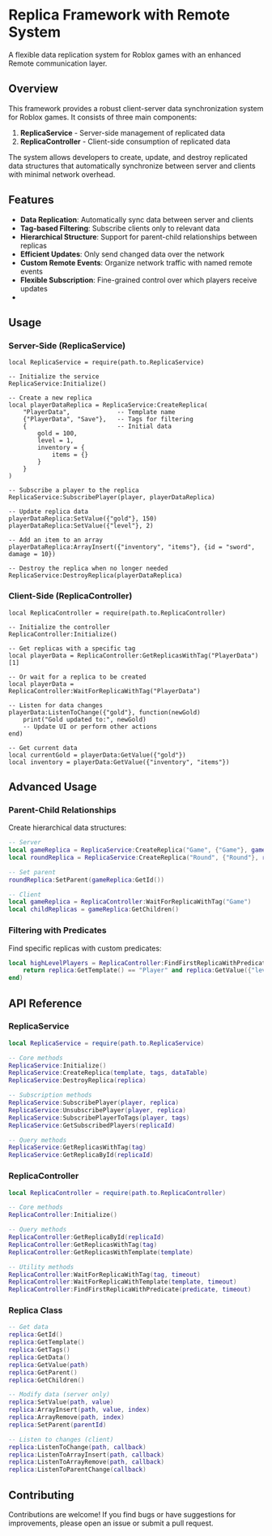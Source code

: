 # Replica Framework with Remote System
A flexible data replication system for Roblox games with an enhanced Remote communication layer.

## Overview
This framework provides a robust client-server data synchronization system for Roblox games. It consists of three main components:

1. **ReplicaService** - Server-side management of replicated data
2. **ReplicaController** - Client-side consumption of replicated data

The system allows developers to create, update, and destroy replicated data structures that automatically synchronize between server and clients with minimal network overhead.

## Features
- **Data Replication**: Automatically sync data between server and clients
- **Tag-based Filtering**: Subscribe clients only to relevant data
- **Hierarchical Structure**: Support for parent-child relationships between replicas
- **Efficient Updates**: Only send changed data over the network
- **Custom Remote Events**: Organize network traffic with named remote events
- **Flexible Subscription**: Fine-grained control over which players receive updates
- 
## Usage
### Server-Side (ReplicaService)
```luau
local ReplicaService = require(path.to.ReplicaService)

-- Initialize the service
ReplicaService:Initialize()

-- Create a new replica
local playerDataReplica = ReplicaService:CreateReplica(
    "PlayerData",             -- Template name
    {"PlayerData", "Save"},   -- Tags for filtering
    {                         -- Initial data
        gold = 100,
        level = 1,
        inventory = {
            items = {}
        }
    }
)

-- Subscribe a player to the replica
ReplicaService:SubscribePlayer(player, playerDataReplica)

-- Update replica data
playerDataReplica:SetValue({"gold"}, 150)
playerDataReplica:SetValue({"level"}, 2)

-- Add an item to an array
playerDataReplica:ArrayInsert({"inventory", "items"}, {id = "sword", damage = 10})

-- Destroy the replica when no longer needed
ReplicaService:DestroyReplica(playerDataReplica)
```

### Client-Side (ReplicaController)
```luau
local ReplicaController = require(path.to.ReplicaController)

-- Initialize the controller
ReplicaController:Initialize()

-- Get replicas with a specific tag
local playerData = ReplicaController:GetReplicasWithTag("PlayerData")[1]

-- Or wait for a replica to be created
local playerData = ReplicaController:WaitForReplicaWithTag("PlayerData")

-- Listen for data changes
playerData:ListenToChange({"gold"}, function(newGold)
    print("Gold updated to:", newGold)
    -- Update UI or perform other actions
end)

-- Get current data
local currentGold = playerData:GetValue({"gold"})
local inventory = playerData:GetValue({"inventory", "items"})
```

## Advanced Usage
### Parent-Child Relationships
Create hierarchical data structures:

```lua
-- Server
local gameReplica = ReplicaService:CreateReplica("Game", {"Game"}, gameData)
local roundReplica = ReplicaService:CreateReplica("Round", {"Round"}, roundData)

-- Set parent
roundReplica:SetParent(gameReplica:GetId())

-- Client
local gameReplica = ReplicaController:WaitForReplicaWithTag("Game")
local childReplicas = gameReplica:GetChildren()
```

### Filtering with Predicates
Find specific replicas with custom predicates:

```lua
local highLevelPlayers = ReplicaController:FindFirstReplicaWithPredicate(function(replica)
    return replica:GetTemplate() == "Player" and replica:GetValue({"level"}) > 10
end)
```

## API Reference
### ReplicaService
```lua
local ReplicaService = require(path.to.ReplicaService)

-- Core methods
ReplicaService:Initialize()
ReplicaService:CreateReplica(template, tags, dataTable)
ReplicaService:DestroyReplica(replica)

-- Subscription methods
ReplicaService:SubscribePlayer(player, replica)
ReplicaService:UnsubscribePlayer(player, replica)
ReplicaService:SubscribePlayerToTags(player, tags)
ReplicaService:GetSubscribedPlayers(replicaId)

-- Query methods
ReplicaService:GetReplicasWithTag(tag)
ReplicaService:GetReplicaById(replicaId)
```

### ReplicaController
```lua
local ReplicaController = require(path.to.ReplicaController)

-- Core methods
ReplicaController:Initialize()

-- Query methods
ReplicaController:GetReplicaById(replicaId)
ReplicaController:GetReplicasWithTag(tag)
ReplicaController:GetReplicasWithTemplate(template)

-- Utility methods
ReplicaController:WaitForReplicaWithTag(tag, timeout)
ReplicaController:WaitForReplicaWithTemplate(template, timeout)
ReplicaController:FindFirstReplicaWithPredicate(predicate, timeout)
```

### Replica Class
```lua
-- Get data
replica:GetId()
replica:GetTemplate()
replica:GetTags()
replica:GetData()
replica:GetValue(path)
replica:GetParent()
replica:GetChildren()

-- Modify data (server only)
replica:SetValue(path, value)
replica:ArrayInsert(path, value, index)
replica:ArrayRemove(path, index)
replica:SetParent(parentId)

-- Listen to changes (client)
replica:ListenToChange(path, callback)
replica:ListenToArrayInsert(path, callback)
replica:ListenToArrayRemove(path, callback)
replica:ListenToParentChange(callback)
```

## Contributing
Contributions are welcome! If you find bugs or have suggestions for improvements, please open an issue or submit a pull request.
